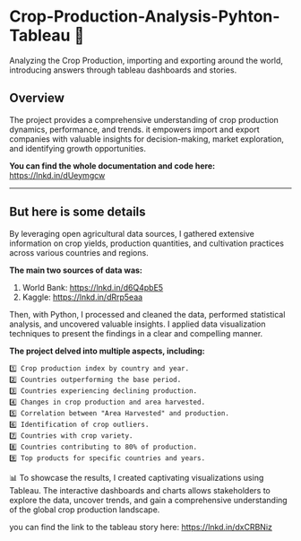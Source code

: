 # Crop-Production-Analysis-Pyhton-Tableau 🌾
Analyzing the Crop Production, importing and exporting around the world, introducing answers through tableau dashboards and stories.

## Overview
The project provides a comprehensive understanding of crop production dynamics, performance, and trends. it empowers import and export companies with valuable insights for decision-making, market exploration, and identifying growth opportunities.

**You can find the whole documentation and code here:**
https://lnkd.in/dUeymgcw

-----------------------------------------------------------------------------------

## But here is some details
By leveraging open agricultural data sources, I gathered extensive information on crop yields, production quantities, and cultivation practices across various countries and regions.

**The main two sources of data was:**
1) World Bank: https://lnkd.in/d6Q4pbE5
2) Kaggle: https://lnkd.in/dRrp5eaa

Then, with Python, I processed and cleaned the data, performed statistical analysis, and uncovered valuable insights. I applied data visualization techniques to present the findings in a clear and compelling manner.

**The project delved into multiple aspects, including:**

    1️⃣ Crop production index by country and year.
    2️⃣ Countries outperforming the base period.
    3️⃣ Countries experiencing declining production.
    4️⃣ Changes in crop production and area harvested.
    5️⃣ Correlation between "Area Harvested" and production.
    6️⃣ Identification of crop outliers.
    7️⃣ Countries with crop variety.
    8️⃣ Countries contributing to 80% of production.
    9️⃣ Top products for specific countries and years.

📊 To showcase the results, I created captivating visualizations using Tableau. The interactive dashboards and charts allows stakeholders to explore the data, uncover trends, and gain a comprehensive understanding of the global crop production landscape.

you can find the link to the tableau story here:
https://lnkd.in/dxCRBNiz
